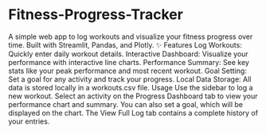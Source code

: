 # Fitness-Progress-Tracker
A simple web app to log workouts and visualize your fitness progress over time. Built with Streamlit, Pandas, and Plotly.
✨ Features
  Log Workouts: Quickly enter daily workout details.
  Interactive Dashboard: Visualize your performance with interactive line charts.
  Performance Summary: See key stats like your peak performance and most recent workout.
  Goal Setting: Set a goal for any activity and track your progress.
  Local Data Storage: All data is stored locally in a workouts.csv file.
Usage
Use the sidebar to log a new workout. Select an activity on the Progress Dashboard tab to view your performance chart and summary. You can also set a goal, which will be displayed on the chart. The View Full Log tab contains a complete history of your entries.
